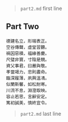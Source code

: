 > `part2.md` first line



## Part Two

```
德建名立，形端表正。
空谷傳聲，虛堂習聽。
祸因惡積，福緣善慶。
尺璧非寶，寸陰是競。
資父事君，曰嚴與敬。
孝當竭力，忠則盡命。
臨深履薄，夙興溫凊。
似蘭斯馨，如松耐寒。
川流不息，淵澄取映。
容止若思，言辭安定。
篤初誠美，慎終宜令。
```

> `part2.md` last line
